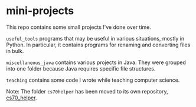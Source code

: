 # mini-projects

This repo contains some small projects I've done over time.

`useful_tools` programs that may be useful in various situations, mostly
in Python. In particular, it contains programs for renaming and converting
files in bulk.

`miscellaneous_java` contains various projects in Java. They were grouped
into one folder because Java requires specific file structures.

`teaching` contains some code I wrote while teaching computer science.

Note: The folder `cs70helper` has been moved to its own repository,
[cs70_helper](https://github.com/alexander-zw/cs70_helper).
